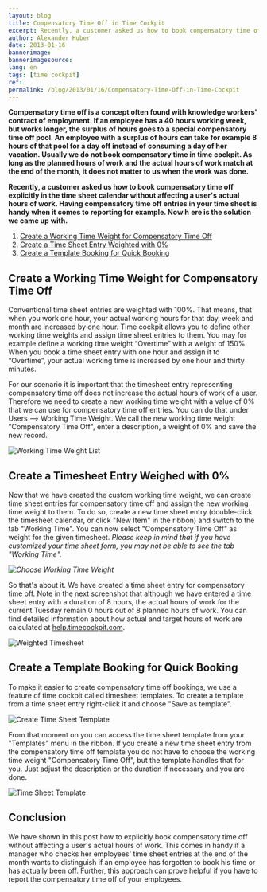 ```yaml
---
layout: blog
title: Compensatory Time Off in Time Cockpit
excerpt: Recently, a customer asked us how to book compensatory time off in the time sheet calendar of time cockpit without affecting a users actual hours of work. Here is what we came up with...
author: Alexander Huber
date: 2013-01-16
bannerimage: 
bannerimagesource: 
lang: en
tags: [time cockpit]
ref: 
permalink: /blog/2013/01/16/Compensatory-Time-Off-in-Time-Cockpit
---
```


<p>
  <strong>Compensatory time off is a concept often found with knowledge workers' contract of employment. If an employee has a 40 hours working week, but works longer, the surplus of hours goes to a special compensatory time off pool. An employee with a surplus of hours can take for example 8 hours of that pool for a day off instead of consuming a day of her vacation. <span>Usually we do not book compensatory time in time cockpit. As long as the planned hours of work and the actual hours of work match at the end of the month, it does not matter to us when the work was done.</span></strong>
</p><p>
  <strong>Recently, a customer asked us how to book compensatory time off explicitly in the time sheet calendar without affecting a user's actual hours of work. Having compensatory time off entries in your time sheet is handy when it comes to reporting for example. Now h</strong>
  <strong>ere is the solution we came up with.</strong>
</p><ol>
  <li>
    <a href="#WorkingTimeWeight">Create a Working Time Weight for Compensatory Time Off</a>
  </li>
  <li>
    <a href="#TimesheetEntry">Create a Time Sheet Entry Weighted with 0%</a>
  </li>
  <li>
    <a href="#TemplateBooking">Create a Template Booking for Quick Booking</a>
  </li>
</ol><h2>
  <a id="WorkingTimeWeight" name="WorkingTimeWeight" class="mceItemAnchor"></a>Create a Working Time Weight for Compensatory Time Off</h2><p>Conventional time sheet entries are weighted with 100%. That means, that when you work one hour, your actual working hours for that day, week and month are increased by one hour. Time cockpit allows you to define other working time weights and assign time sheet entries to them. You may for example define a working time weight “Overtime” with a weight of 150%. When you book a time sheet entry with one hour and assign it to “Overtime”, your actual working time is increased by one hour and thirty minutes.</p><p>For our scenario it is important that the timesheet entry representing compensatory time off does not increase the actual hours of work of a user. Therefore we need to create a new working time weight with a value of 0% that we can use for compensatory time off entries. You can do that under Users --&gt; Working Time Weight. We call the new working time weight "Compensatory Time Off", enter a description, a weight of 0% and save the new record.</p><p>
  <img src="{{site.baseurl}}/content/images/blog/2013/01/Users_WorkingTimeWeight.png" alt="Working Time Weight List" title="Working Time Weight List" />
</p><h2>
  <a id="TimesheetEntry" name="TimesheetEntry" class="mceItemAnchor"></a>Create a Timesheet Entry Weighed with 0%</h2><p>Now that we have created the custom working time weight, we can create time sheet entries for compensatory time off and assign the new working time weight to them. To do so, create a new time sheet entry (double-click the timesheet calendar, or click "New Item" in the ribbon) and switch to the tab "Working Time". You can now select "Compensatory Time Off" as weight for the given timesheet. <em>Please keep in mind that if you have customized your time sheet form, you may not be able to see the tab "Working Time". </em></p><p>
  <em>
    <img src="{{site.baseurl}}/content/images/blog/2013/01/Time Sheet_ChooseWorkingTimeWeight.png" alt="Choose Working Time Weight" title="Choose Working Time Weight" />
  </em>
</p><p>So that's about it. We have created a time sheet entry for compensatory time off. Note in the next screenshot that although we have entered a time sheet entry with a duration of 8 hours, the actual hours of work for the current Tuesday remain 0 hours out of 8 planned hours of work. You can find detailed information about how actual and target hours of work are calculated at <a href="http://help.timecockpit.com/?topic=html/d0ca12b0-d108-433b-8b2c-92d37d29fc02.htm" target="_blank">help.timecockpit.com</a>.</p><p>
  <img src="{{site.baseurl}}/content/images/blog/2013/01/Time Sheet_WeightedTimesheet.png" alt="Weighted Timesheet" title="Weighted Timesheet" />
</p><h2>
  <a id="TemplateBooking" name="TemplateBooking" class="mceItemAnchor"></a>Create a Template Booking for Quick Booking</h2><p>To make it easier to create compensatory time off bookings, we use a feature of time cockpit called timesheet templates. To create a template from a time sheet entry right-click it and choose "Save as template". </p><p>
  <img src="{{site.baseurl}}/content/images/blog/2013/01/Time Sheet_CreateTemplate.png" alt="Create Time Sheet Template" title="Create Time Sheet Template" />
</p><p>From that moment on you can access the time sheet template from your "Templates" menu in the ribbon. If you create a new time sheet entry from the compensatory time off template you do not have to choose the working time weight "Compensatory Time Off", but the template handles that for you. Just adjust the description or the duration if necessary and you are done.</p><p>
  <img src="{{site.baseurl}}/content/images/blog/2013/01/Time Sheet_Template.png" alt="Time Sheet Template" title="Time Sheet Template" />
</p><h2>Conclusion</h2><p>We have shown in this post how to explicitly book compensatory time off without affecting a user's actual hours of work. This comes in handy if a manager who checks her employees' time sheet entries at the end of the month wants to distinguish if an employee has forgotten to book his time or has actually been off. Further, this approach can prove helpful if you have to report the compensatory time off of your employees.</p>